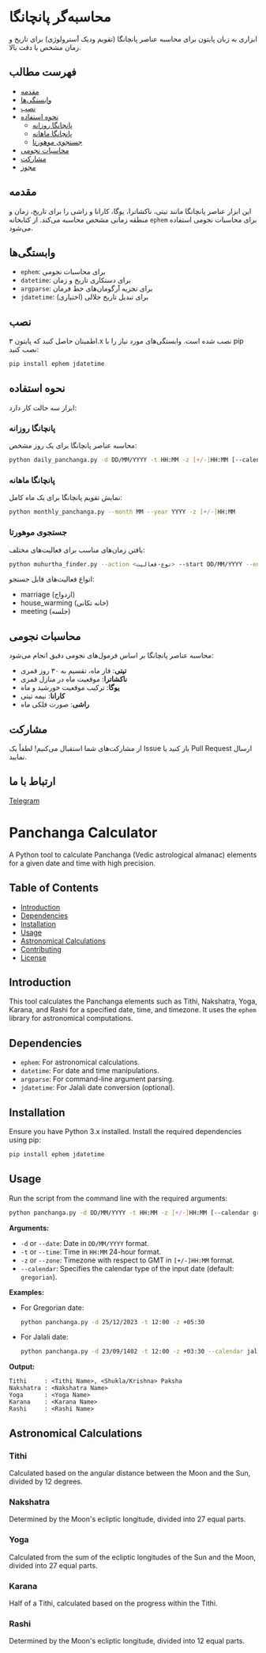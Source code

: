 # محاسبه‌گر پانچانگا

ابزاری به زبان پایتون برای محاسبه عناصر پانچانگا (تقویم ودیک آسترولوژی) برای تاریخ و زمان مشخص با دقت بالا.

## فهرست مطالب

- [مقدمه](#مقدمه)
- [وابستگی‌ها](#وابستگیها)
- [نصب](#نصب) 
- [نحوه استفاده](#نحوه-استفاده)
  - [پانچانگا روزانه](#پانچانگا-روزانه)
  - [پانچانگا ماهانه](#پانچانگا-ماهانه)
  - [جستجوی موهورتا](#جستجوی-موهورتا)
- [محاسبات نجومی](#محاسبات-نجومی)
- [مشارکت](#مشارکت)
- [مجوز](#مجوز)

## مقدمه

این ابزار عناصر پانچانگا مانند تیتی، ناکشاترا، یوگا، کارانا و راشی را برای تاریخ، زمان و منطقه زمانی مشخص محاسبه می‌کند. از کتابخانه `ephem` برای محاسبات نجومی استفاده می‌شود.

## وابستگی‌ها

- `ephem`: برای محاسبات نجومی
- `datetime`: برای دستکاری تاریخ و زمان 
- `argparse`: برای تجزیه آرگومان‌های خط فرمان
- `jdatetime`: برای تبدیل تاریخ جلالی (اختیاری)

## نصب

اطمینان حاصل کنید که پایتون ۳.x نصب شده است. وابستگی‌های مورد نیاز را با pip نصب کنید:

```bash
pip install ephem jdatetime
```

## نحوه استفاده

ابزار سه حالت کار دارد:

### پانچانگا روزانه

محاسبه عناصر پانچانگا برای یک روز مشخص:

```bash
python daily_panchanga.py -d DD/MM/YYYY -t HH:MM -z [+/-]HH:MM [--calendar gregorian|jalali]
```

### پانچانگا ماهانه 

نمایش تقویم پانچانگا برای یک ماه کامل:

```bash
python monthly_panchanga.py --month MM --year YYYY -z [+/-]HH:MM
```

### جستجوی موهورتا

یافتن زمان‌های مناسب برای فعالیت‌های مختلف:

```bash  
python muhurtha_finder.py --action <نوع-فعالیت> --start DD/MM/YYYY --end DD/MM/YYYY -z [+/-]HH:MM
```

انواع فعالیت‌های قابل جستجو:
- marriage (ازدواج)
- house_warming (خانه تکانی)
- meeting (جلسه)

## محاسبات نجومی 

محاسبه عناصر پانچانگا بر اساس فرمول‌های نجومی دقیق انجام می‌شود:

- **تیتی**: فاز ماه، تقسیم به ۳۰ روز قمری
- **ناکشاترا**: موقعیت ماه در منازل قمری 
- **یوگا**: ترکیب موقعیت خورشید و ماه
- **کارانا**: نیمه تیتی
- **راشی**: صورت فلکی ماه

## مشارکت

از مشارکت‌های شما استقبال می‌کنیم! لطفاً یک Issue باز کنید یا Pull Request ارسال نمایید.

## ارتباط با ما
[Telegram](https://t.me/samanesmaeil)


# Panchanga Calculator

A Python tool to calculate Panchanga (Vedic astrological almanac) elements for a given date and time with high precision.

## Table of Contents

- [Introduction](#introduction)
- [Dependencies](#dependencies)
- [Installation](#installation)
- [Usage](#usage)
- [Astronomical Calculations](#astronomical-calculations)
- [Contributing](#contributing)
- [License](#license)

## Introduction

This tool calculates the Panchanga elements such as Tithi, Nakshatra, Yoga, Karana, and Rashi for a specified date, time, and timezone. It uses the `ephem` library for astronomical computations.

## Dependencies

- `ephem`: For astronomical calculations.
- `datetime`: For date and time manipulations.
- `argparse`: For command-line argument parsing.
- `jdatetime`: For Jalali date conversion (optional).

## Installation

Ensure you have Python 3.x installed. Install the required dependencies using pip:

```bash
pip install ephem jdatetime
```

## Usage

Run the script from the command line with the required arguments:

```bash
python panchanga.py -d DD/MM/YYYY -t HH:MM -z [+/-]HH:MM [--calendar gregorian|jalali]
```

**Arguments:**

- `-d` or `--date`: Date in `DD/MM/YYYY` format.
- `-t` or `--time`: Time in `HH:MM` 24-hour format.
- `-z` or `--zone`: Timezone with respect to GMT in `[+/-]HH:MM` format.
- `--calendar`: Specifies the calendar type of the input date (default: `gregorian`).

**Examples:**

- For Gregorian date:
  ```bash
  python panchanga.py -d 25/12/2023 -t 12:00 -z +05:30
  ```

- For Jalali date:
  ```bash
  python panchanga.py -d 23/09/1402 -t 12:00 -z +03:30 --calendar jalali
  ```

**Output:**

```
Tithi     : <Tithi Name>, <Shukla/Krishna> Paksha
Nakshatra : <Nakshatra Name>
Yoga      : <Yoga Name>
Karana    : <Karana Name>
Rashi     : <Rashi Name>
```

## Astronomical Calculations

### Tithi

Calculated based on the angular distance between the Moon and the Sun, divided by 12 degrees.

### Nakshatra

Determined by the Moon's ecliptic longitude, divided into 27 equal parts.

### Yoga

Calculated from the sum of the ecliptic longitudes of the Sun and the Moon, divided into 27 equal parts.

### Karana

Half of a Tithi, calculated based on the progress within the Tithi.

### Rashi

Determined by the Moon's ecliptic longitude, divided into 12 equal parts.
